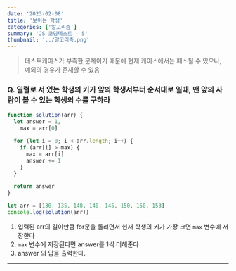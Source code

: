 ```yaml
---
date: '2023-02-08'
title: '보이는 학생'
categories: ['알고리즘']
summary: 'JS 코딩테스트 - 5'
thumbnail: '../알고리즘.png'
---
```


> 테스트케이스가 부족한 문제이기 때문에 현재 케이스에서는 패스될 수 있으나, 예외의 경우가 존재할 수 있음

### Q. 일렬로 서 있는 학생의 키가 앞의 학생서부터 순서대로 일때, 맨 앞의 사람이 볼 수 있는 학생의 수를 구하라

```javascript
function solution(arr) {
  let answer = 1,
    max = arr[0]

  for (let i = 0; i < arr.length; i++) {
    if (arr[i] > max) {
      max = arr[i]
      answer += 1
    }
  }

  return answer
}

let arr = [130, 135, 148, 140, 145, 150, 150, 153]
console.log(solution(arr))
```

1. 입력된 arr의 길이만큼 for문을 돌리면서 현재 학생의 키가 가장 크면 `max` 변수에 저장한다
2. `max` 변수에 저장된다면 answer를 1씩 더해준다
3. answer 의 답을 출력한다.

---

